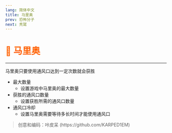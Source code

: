 ```yaml
---
lang: 简体中文
title: 马里奥
prev: 恐怖分子
next: 秃鹫
---
```


# <font color=#ff6201>💨 <b>马里奥</b></font> <Badge text="Chaos" type="tip" vertical="middle"/>

***

马里奥只要使用通风口达到一定次数就会获胜

- 最大数量
  - 设置游戏中马里奥的最大数量
- 获胜的通风口数量
  - 设置获胜所需的通风口数量
- 通风口冷却
  - 设置马里奥需要等待多长时间才能使用通风口

> 创意和编码：咔皮呆
> (https\://github.com/KARPED1EM)
